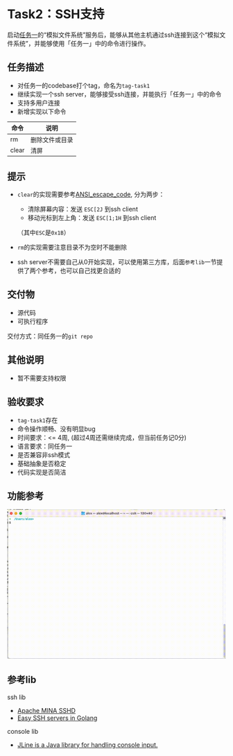 # Task2：SSH支持
启动[任务一](./task1.md)的“模拟文件系统”服务后，能够从其他主机通过ssh连接到这个“模拟文件系统”，并能够使用「任务一」中的命令进行操作。 

## 任务描述
- 对任务一的codebase打个tag，命名为`tag-task1`
- 继续实现一个ssh server，能够接受ssh连接，并能执行「任务一」中的命令
- 支持多用户连接
- 新增实现以下命令

| 命令  | 说明   |
| ---- | -----  |
| rm     | 删除文件或目录|
| clear     | 清屏 |

## 提示
- `clear`的实现需要参考[ANSI_escape_code](https://en.wikipedia.org/wiki/ANSI_escape_code), 分为两步：
    - 清除屏幕内容：发送 `ESC[2J` 到ssh client
    - 移动光标到左上角：发送 `ESC[1;1H` 到ssh client  

  （其中`ESC`是`0x1B`）
- `rm`的实现需要注意目录不为空时不能删除
- ssh server不需要自己从0开始实现，可以使用第三方库，后面`参考lib`一节提供了两个参考，也可以自己找更合适的

## 交付物
- 源代码
- 可执行程序

交付方式：同任务一的`git repo` 

## 其他说明
- 暂不需要支持权限

## 验收要求
- `tag-task1`存在
- 命令操作顺畅、没有明显bug
- 时间要求：<= 4周, (超过4周还需继续完成，但当前任务记0分)
- 语言要求：同任务一
- 是否兼容非ssh模式
- 基础抽象是否稳定
- 代码实现是否简洁

## 功能参考
![./docs/demo.gif](./docs/demo.gif)

## 参考lib
ssh lib
- [Apache MINA SSHD](https://github.com/apache/mina-sshd)
- [Easy SSH servers in Golang](https://github.com/gliderlabs/ssh)

console lib
- [JLine is a Java library for handling console input.](https://github.com/jline/jline3)
  